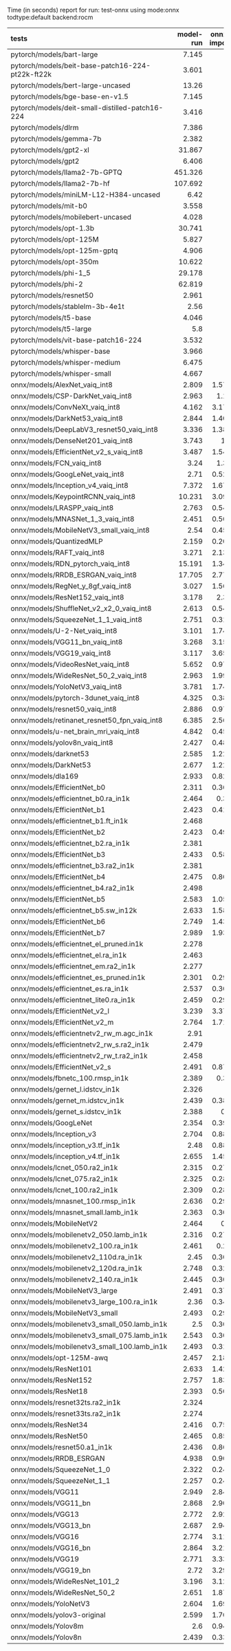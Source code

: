Time (in seconds) report for run: test-onnx using mode:onnx todtype:default backend:rocm

| tests                                            |   model-run |   onnx-import |   torch-mlir |   iree-compile |   inference |
|:-------------------------------------------------|------------:|--------------:|-------------:|---------------:|------------:|
| pytorch/models/bart-large                        |       7.145 |         0     |            0 |          0     |       0     |
| pytorch/models/beit-base-patch16-224-pt22k-ft22k |       3.601 |         0     |            0 |          0     |       0     |
| pytorch/models/bert-large-uncased                |      13.26  |         0     |            0 |          0     |       0     |
| pytorch/models/bge-base-en-v1.5                  |       7.145 |         0     |            0 |          0     |       0     |
| pytorch/models/deit-small-distilled-patch16-224  |       3.416 |         0     |            0 |          0     |       0     |
| pytorch/models/dlrm                              |       7.386 |         0     |            0 |          0     |       0     |
| pytorch/models/gemma-7b                          |       2.382 |         0     |            0 |          0     |       0     |
| pytorch/models/gpt2-xl                           |      31.867 |         0     |            0 |          0     |       0     |
| pytorch/models/gpt2                              |       6.406 |         0     |            0 |          0     |       0     |
| pytorch/models/llama2-7b-GPTQ                    |     451.326 |         0     |            0 |          0     |       0     |
| pytorch/models/llama2-7b-hf                      |     107.692 |         0     |            0 |          0     |       0     |
| pytorch/models/miniLM-L12-H384-uncased           |       6.42  |         0     |            0 |          0     |       0     |
| pytorch/models/mit-b0                            |       3.558 |         0     |            0 |          0     |       0     |
| pytorch/models/mobilebert-uncased                |       4.028 |         0     |            0 |          0     |       0     |
| pytorch/models/opt-1.3b                          |      30.741 |         0     |            0 |          0     |       0     |
| pytorch/models/opt-125M                          |       5.827 |         0     |            0 |          0     |       0     |
| pytorch/models/opt-125m-gptq                     |       4.906 |         0     |            0 |          0     |       0     |
| pytorch/models/opt-350m                          |      10.622 |         0     |            0 |          0     |       0     |
| pytorch/models/phi-1_5                           |      29.178 |         0     |            0 |          0     |       0     |
| pytorch/models/phi-2                             |      62.819 |         0     |            0 |          0     |       0     |
| pytorch/models/resnet50                          |       2.961 |         0     |            0 |          0     |       0     |
| pytorch/models/stablelm-3b-4e1t                  |       2.56  |         0     |            0 |          0     |       0     |
| pytorch/models/t5-base                           |       4.046 |         0     |            0 |          0     |       0     |
| pytorch/models/t5-large                          |       5.8   |         0     |            0 |          0     |       0     |
| pytorch/models/vit-base-patch16-224              |       3.532 |         0     |            0 |          0     |       0     |
| pytorch/models/whisper-base                      |       3.966 |         0     |            0 |          0     |       0     |
| pytorch/models/whisper-medium                    |       6.475 |         0     |            0 |          0     |       0     |
| pytorch/models/whisper-small                     |       4.667 |         0     |            0 |          0     |       0     |
| onnx/models/AlexNet_vaiq_int8                    |       2.809 |         1.579 |            0 |          3.417 |       1.067 |
| onnx/models/CSP-DarkNet_vaiq_int8                |       2.963 |         1.15  |            0 |         10.493 |       1.093 |
| onnx/models/ConvNeXt_vaiq_int8                   |       4.162 |         3.175 |            0 |         12.498 |       0     |
| onnx/models/DarkNet53_vaiq_int8                  |       2.844 |         1.402 |            0 |          9.045 |       1.032 |
| onnx/models/DeepLabV3_resnet50_vaiq_int8         |       3.336 |         1.382 |            0 |          8.082 |       0     |
| onnx/models/DenseNet201_vaiq_int8                |       3.743 |         1.8   |            0 |         30.137 |       1.201 |
| onnx/models/EfficientNet_v2_s_vaiq_int8          |       3.487 |         1.541 |            0 |         23.805 |       1.195 |
| onnx/models/FCN_vaiq_int8                        |       3.24  |         1.32  |            0 |          9.44  |       1.118 |
| onnx/models/GoogLeNet_vaiq_int8                  |       2.71  |         0.522 |            0 |         12.322 |       1.093 |
| onnx/models/Inception_v4_vaiq_int8               |       7.372 |         1.677 |            0 |         16.848 |       1.381 |
| onnx/models/KeypointRCNN_vaiq_int8               |      10.231 |         3.097 |            0 |          1.108 |       0     |
| onnx/models/LRASPP_vaiq_int8                     |       2.763 |         0.542 |            0 |         11.375 |       0     |
| onnx/models/MNASNet_1_3_vaiq_int8                |       2.451 |         0.505 |            0 |          8.746 |       1.021 |
| onnx/models/MobileNetV3_small_vaiq_int8          |       2.54  |         0.452 |            0 |         12.329 |       1.049 |
| onnx/models/QuantizedMLP                         |       2.159 |         0.206 |            0 |          0.598 |       1.121 |
| onnx/models/RAFT_vaiq_int8                       |       3.271 |         2.135 |            0 |         19.787 |       1.164 |
| onnx/models/RDN_pytorch_vaiq_int8                |      15.191 |         1.341 |            0 |         12.474 |      58.267 |
| onnx/models/RRDB_ESRGAN_vaiq_int8                |      17.705 |         2.774 |            0 |         31.179 |      44.039 |
| onnx/models/RegNet_y_8gf_vaiq_int8               |       3.027 |         1.567 |            0 |         12.032 |       1.037 |
| onnx/models/ResNet152_vaiq_int8                  |       3.178 |         2.34  |            0 |         15.554 |       1.117 |
| onnx/models/ShuffleNet_v2_x2_0_vaiq_int8         |       2.613 |         0.546 |            0 |          6.161 |       1.046 |
| onnx/models/SqueezeNet_1_1_vaiq_int8             |       2.751 |         0.313 |            0 |          4.843 |       0.994 |
| onnx/models/U-2-Net_vaiq_int8                    |       3.101 |         1.743 |            0 |         15.893 |       0     |
| onnx/models/VGG11_bn_vaiq_int8                   |       3.268 |         3.158 |            0 |          5.102 |       1.033 |
| onnx/models/VGG19_vaiq_int8                      |       3.117 |         3.654 |            0 |          5.931 |       1.027 |
| onnx/models/VideoResNet_vaiq_int8                |       5.652 |         0.974 |            0 |          4.858 |       2.601 |
| onnx/models/WideResNet_50_2_vaiq_int8            |       2.963 |         1.995 |            0 |          9.071 |       1.071 |
| onnx/models/YoloNetV3_vaiq_int8                  |       3.781 |         1.745 |            0 |          8.4   |       8.763 |
| onnx/models/pytorch-3dunet_vaiq_int8             |       4.325 |         0.381 |            0 |          4.172 |      12.66  |
| onnx/models/resnet50_vaiq_int8                   |       2.886 |         0.975 |            0 |          8.894 |       1.163 |
| onnx/models/retinanet_resnet50_fpn_vaiq_int8     |       6.385 |         2.567 |            0 |          0.94  |       0     |
| onnx/models/u-net_brain_mri_vaiq_int8            |       4.842 |         0.455 |            0 |          4.975 |      46.22  |
| onnx/models/yolov8n_vaiq_int8                    |       2.427 |         0.487 |            0 |       2862.72  |       1.091 |
| onnx/models/darknet53                            |       2.585 |         1.224 |            0 |          2.858 |       1.033 |
| onnx/models/DarkNet53                            |       2.677 |         1.228 |            0 |          3.061 |       1.04  |
| onnx/models/dla169                               |       2.933 |         0.824 |            0 |         13.004 |       1.055 |
| onnx/models/EfficientNet_b0                      |       2.311 |         0.368 |            0 |          1.395 |       0     |
| onnx/models/efficientnet_b0.ra_in1k              |       2.464 |         0.38  |            0 |          6.412 |       0     |
| onnx/models/EfficientNet_b1                      |       2.423 |         0.416 |            0 |          3.423 |       1.058 |
| onnx/models/efficientnet_b1.ft_in1k              |       2.468 |         0     |            0 |          0     |       0     |
| onnx/models/EfficientNet_b2                      |       2.423 |         0.499 |            0 |          1.923 |       0     |
| onnx/models/efficientnet_b2.ra_in1k              |       2.381 |         0     |            0 |          0     |       0     |
| onnx/models/EfficientNet_b3                      |       2.433 |         0.588 |            0 |          2.262 |       0     |
| onnx/models/efficientnet_b3.ra2_in1k             |       2.381 |         0     |            0 |          0     |       0     |
| onnx/models/EfficientNet_b4                      |       2.475 |         0.803 |            0 |          2.53  |       0     |
| onnx/models/efficientnet_b4.ra2_in1k             |       2.498 |         0     |            0 |          0     |       0     |
| onnx/models/EfficientNet_b5                      |       2.583 |         1.058 |            0 |          5.228 |       1.206 |
| onnx/models/efficientnet_b5.sw_in12k             |       2.633 |         1.583 |            0 |          3.208 |       0     |
| onnx/models/EfficientNet_b6                      |       2.749 |         1.437 |            0 |          5.842 |       1.268 |
| onnx/models/EfficientNet_b7                      |       2.989 |         1.939 |            0 |          7.155 |       1.337 |
| onnx/models/efficientnet_el_pruned.in1k          |       2.278 |         0     |            0 |          0     |       0     |
| onnx/models/efficientnet_el.ra_in1k              |       2.463 |         0     |            0 |          0     |       0     |
| onnx/models/efficientnet_em.ra2_in1k             |       2.277 |         0     |            0 |          0     |       0     |
| onnx/models/efficientnet_es_pruned.in1k          |       2.301 |         0.296 |            0 |          4.816 |       1.015 |
| onnx/models/efficientnet_es.ra_in1k              |       2.537 |         0.302 |            0 |          4.778 |       0.986 |
| onnx/models/efficientnet_lite0.ra_in1k           |       2.459 |         0.294 |            0 |          4.77  |       0.987 |
| onnx/models/EfficientNet_v2_l                    |       3.239 |         3.374 |            0 |          9.398 |       1.026 |
| onnx/models/EfficientNet_v2_m                    |       2.764 |         1.718 |            0 |          5.792 |       1.188 |
| onnx/models/efficientnetv2_rw_m.agc_in1k         |       2.91  |         0     |            0 |          0     |       0     |
| onnx/models/efficientnetv2_rw_s.ra2_in1k         |       2.479 |         0     |            0 |          0     |       0     |
| onnx/models/efficientnetv2_rw_t.ra2_in1k         |       2.458 |         0     |            0 |          0     |       0     |
| onnx/models/EfficientNet_v2_s                    |       2.491 |         0.872 |            0 |          4.2   |       1.109 |
| onnx/models/fbnetc_100.rmsp_in1k                 |       2.389 |         0.31  |            0 |          6.262 |       1.06  |
| onnx/models/gernet_l.idstcv_in1k                 |       2.326 |         0     |            0 |          0     |       0     |
| onnx/models/gernet_m.idstcv_in1k                 |       2.439 |         0.382 |            0 |          4.354 |       0.992 |
| onnx/models/gernet_s.idstcv_in1k                 |       2.388 |         0.3   |            0 |          4.192 |       1.003 |
| onnx/models/GoogLeNet                            |       2.354 |         0.396 |            0 |          0.23  |       0     |
| onnx/models/Inception_v3                         |       2.704 |         0.882 |            0 |          0.505 |       0     |
| onnx/models/inception_v3.tf_in1k                 |       2.48  |         0.885 |            0 |          0.496 |       0     |
| onnx/models/inception_v4.tf_in1k                 |       2.655 |         1.459 |            0 |          0.84  |       0     |
| onnx/models/lcnet_050.ra2_in1k                   |       2.315 |         0.275 |            0 |          3.835 |       1.009 |
| onnx/models/lcnet_075.ra2_in1k                   |       2.325 |         0.282 |            0 |          4.428 |       1.029 |
| onnx/models/lcnet_100.ra2_in1k                   |       2.309 |         0.281 |            0 |          4.269 |       1.025 |
| onnx/models/mnasnet_100.rmsp_in1k                |       2.636 |         0.295 |            0 |          5.307 |       1.024 |
| onnx/models/mnasnet_small.lamb_in1k              |       2.363 |         0.302 |            0 |          4.2   |       0     |
| onnx/models/MobileNetV2                          |       2.464 |         0.3   |            0 |          0.877 |       0     |
| onnx/models/mobilenetv2_050.lamb_in1k            |       2.316 |         0.274 |            0 |          4.814 |       0.997 |
| onnx/models/mobilenetv2_100.ra_in1k              |       2.461 |         0.28  |            0 |          5.153 |       0.998 |
| onnx/models/mobilenetv2_110d.ra_in1k             |       2.45  |         0.302 |            0 |          5.758 |       1.001 |
| onnx/models/mobilenetv2_120d.ra_in1k             |       2.748 |         0.327 |            0 |          6.376 |       1.003 |
| onnx/models/mobilenetv2_140.ra_in1k              |       2.445 |         0.308 |            0 |          5.128 |       0.992 |
| onnx/models/MobileNetV3_large                    |       2.491 |         0.377 |            0 |          3.132 |       1.039 |
| onnx/models/mobilenetv3_large_100.ra_in1k        |       2.36  |         0.348 |            0 |          5.317 |       0     |
| onnx/models/MobileNetV3_small                    |       2.493 |         0.292 |            0 |          2.776 |       0.998 |
| onnx/models/mobilenetv3_small_050.lamb_in1k      |       2.5   |         0.308 |            0 |          4.547 |       0     |
| onnx/models/mobilenetv3_small_075.lamb_in1k      |       2.543 |         0.309 |            0 |          4.856 |       0     |
| onnx/models/mobilenetv3_small_100.lamb_in1k      |       2.493 |         0.316 |            0 |          4.528 |       0     |
| onnx/models/opt-125M-awq                         |       2.457 |         2.186 |            0 |          6.421 |       0     |
| onnx/models/ResNet101                            |       2.633 |         1.421 |            0 |          0.81  |       0     |
| onnx/models/ResNet152                            |       2.757 |         1.838 |            0 |          1.049 |       0     |
| onnx/models/ResNet18                             |       2.393 |         0.507 |            0 |          0.292 |       0     |
| onnx/models/resnet32ts.ra2_in1k                  |       2.324 |         0     |            0 |          0     |       0     |
| onnx/models/resnet33ts.ra2_in1k                  |       2.274 |         0     |            0 |          0     |       0     |
| onnx/models/ResNet34                             |       2.416 |         0.758 |            0 |          0.45  |       0     |
| onnx/models/ResNet50                             |       2.465 |         0.851 |            0 |          0.501 |       0     |
| onnx/models/resnet50.a1_in1k                     |       2.436 |         0.869 |            0 |          0.497 |       0     |
| onnx/models/RRDB_ESRGAN                          |       4.938 |         0.902 |            0 |         16.219 |       2.998 |
| onnx/models/SqueezeNet_1_0                       |       2.322 |         0.249 |            0 |          0.144 |       0     |
| onnx/models/SqueezeNet_1_1                       |       2.257 |         0.248 |            0 |          0.146 |       0     |
| onnx/models/VGG11                                |       2.949 |         2.847 |            0 |          1.937 |       0     |
| onnx/models/VGG11_bn                             |       2.868 |         2.905 |            0 |          1.935 |       0     |
| onnx/models/VGG13                                |       2.772 |         2.929 |            0 |          1.882 |       0     |
| onnx/models/VGG13_bn                             |       2.687 |         2.949 |            0 |          1.903 |       0     |
| onnx/models/VGG16                                |       2.774 |         3.113 |            0 |          2.053 |       0     |
| onnx/models/VGG16_bn                             |       2.864 |         3.219 |            0 |          1.946 |       0     |
| onnx/models/VGG19                                |       2.771 |         3.333 |            0 |          2.094 |       0     |
| onnx/models/VGG19_bn                             |       2.72  |         3.293 |            0 |          2.117 |       0     |
| onnx/models/WideResNet_101_2                     |       3.196 |         3.124 |            0 |          1.904 |       0     |
| onnx/models/WideResNet_50_2                      |       2.651 |         1.877 |            0 |          1.083 |       0     |
| onnx/models/YoloNetV3                            |       2.604 |         1.696 |            0 |          0.977 |       0     |
| onnx/models/yolov3-original                      |       2.599 |         1.707 |            0 |          0.997 |       0     |
| onnx/models/Yolov8m                              |       2.6   |         0.949 |            0 |          0.628 |       0     |
| onnx/models/Yolov8n                              |       2.439 |         0.332 |            0 |          0.261 |       0     |
